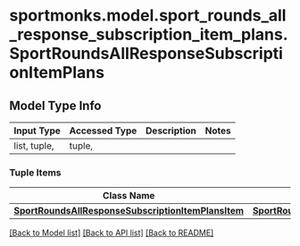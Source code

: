 # sportmonks.model.sport_rounds_all_response_subscription_item_plans.SportRoundsAllResponseSubscriptionItemPlans

## Model Type Info
Input Type | Accessed Type | Description | Notes
------------ | ------------- | ------------- | -------------
list, tuple,  | tuple,  |  | 

### Tuple Items
Class Name | Input Type | Accessed Type | Description | Notes
------------- | ------------- | ------------- | ------------- | -------------
[**SportRoundsAllResponseSubscriptionItemPlansItem**](SportRoundsAllResponseSubscriptionItemPlansItem.md) | [**SportRoundsAllResponseSubscriptionItemPlansItem**](SportRoundsAllResponseSubscriptionItemPlansItem.md) | [**SportRoundsAllResponseSubscriptionItemPlansItem**](SportRoundsAllResponseSubscriptionItemPlansItem.md) |  | 

[[Back to Model list]](../../README.md#documentation-for-models) [[Back to API list]](../../README.md#documentation-for-api-endpoints) [[Back to README]](../../README.md)

